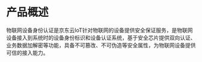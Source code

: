 # 产品概述

物联网设备身份认证是京东云IoT针对物联网的设备提供安全保证服务，是物联网设备接入到系统时的设备身份标识和设备认证系统，基于安全芯片提供双向认证、业务数据加解密等功能，具备不可篡改、不可伪造等安全属性，为物联网设备提供可信的接入能力。
